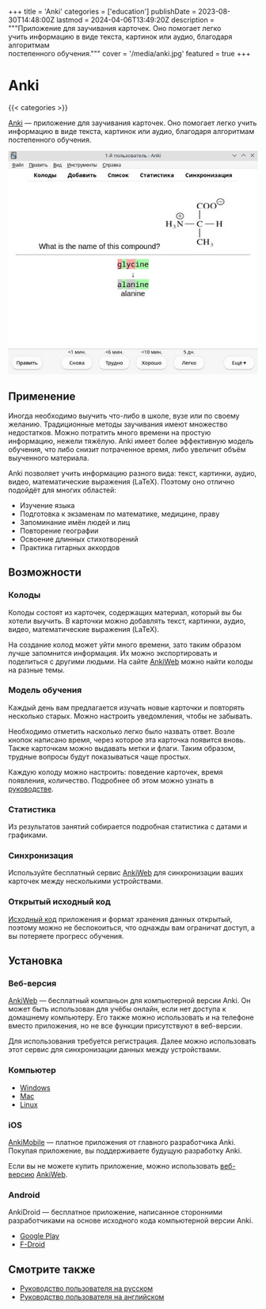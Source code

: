 +++
title = 'Anki'
categories = ['education']
publishDate = 2023-08-30T14:48:00Z
lastmod = 2024-04-06T13:49:20Z
description = """Приложение для заучивания карточек. Оно помогает легко \
учить информацию в виде текста, картинок или аудио, благодаря алгоритмам \
постепенного обучения."""
cover = '/media/anki.jpg'
featured = true
+++

# Anki
{{< categories >}}

[Anki](https://apps.ankiweb.net) — приложение для заучивания карточек. Оно
помогает легко учить информацию в виде текста, картинок или аудио, благодаря
алгоритмам постепенного обучения.

![Скриншот программы Anki для ПК](/media/anki.jpg)

## Применение

Иногда необходимо выучить что-либо в школе, вузе или по своему желанию.
Традиционные методы заучивания имеют множество недостатков. Можно потратить
много времени на простую информацию, нежели тяжёлую. Anki имеет более
эффективную модель обучения, что либо снизит потраченное время, либо увеличит
объём выученного материала.

Anki позволяет учить информацию разного вида: текст, картинки, аудио, видео,
математические выражения (LaTeX). Поэтому оно отлично подойдёт для многих
областей:

- Изучение языка
- Подготовка к экзаменам по математике, медицине, праву
- Запоминание имён людей и лиц
- Повторение географии
- Освоение длинных стихотворений
- Практика гитарных аккордов

## Возможности

### Колоды

Колоды состоят из карточек, содержащих материал, который вы бы хотели выучить.
В карточки можно добавлять текст, картинки, аудио, видео, математические
выражения (LaTeX).

На создание колод может уйти много времени, зато таким образом лучше запомнится
информация. Их можно экспортировать и поделиться с другими людьми. На сайте
[AnkiWeb](https://ankiweb.net/shared/decks) можно найти колоды на разные темы.

### Модель обучения

Каждый день вам предлагается изучать новые карточки и повторять несколько
старых. Можно настроить уведомления, чтобы не забывать.

Необходимо отметить насколько легко было назвать ответ. Возле кнопок написано
время, через которое эта карточка появится вновь. Также карточкам можно выдавать
метки и флаги. Таким образом, трудные вопросы будут показываться чаще простых.

Каждую колоду можно настроить: поведение карточек, время появления, количество.
Подробнее об этом можно узнать в
[руководстве](https://alexeygorelov.github.io/anki-manual-ru).

### Статистика

Из результатов занятий собирается подробная статистика с датами и графиками.

### Синхронизация

Используйте бесплатный сервис [AnkiWeb](https://ankiweb.net) для синхронизации
ваших карточек между несколькими устройствами.

### Открытый исходный код

[Исходный код](https://github.com/ankitects/anki) приложения и формат хранения
данных открытый, поэтому можно не беспокоиться, что однажды вам ограничат
доступ, а вы потеряете прогресс обучения.

## Установка

### Веб-версия

[AnkiWeb](https://ankiweb.net) — бесплатный компаньон для компьютерной версии
Anki. Он может быть использован для учёбы онлайн, если нет доступа к домашнему
компьютеру. Его также можно использовать и на телефоне вместо приложения, но не
все функции присутствуют в веб-версии.

Для использования требуется регистрация. Далее можно использовать этот сервис
для синхронизации данных между устройствами.

### Компьютер

- [Windows](https://apps.ankiweb.net/#windows)
- [Mac](https://apps.ankiweb.net/#mac)
- [Linux](https://apps.ankiweb.net/#linux)

### iOS

[AnkiMobile](https://itunes.apple.com/app/ankimobile-flashcards/id373493387)
— платное приложения от главного разработчика Anki. Покупая приложение, вы
поддерживаете будущую разработку Anki.

Если вы не можете купить приложение, можно использовать
[веб-версию](#веб-версия) [AnkiWeb](https://ankiweb.net).

### Android

AnkiDroid — бесплатное приложение, написанное сторонними разработчиками на
основе исходного кода компьютерной версии Anki.

- [Google Play](https://play.google.com/store/apps/details?id=com.ichi2.anki)
- [F-Droid](https://f-droid.org/packages/com.ichi2.anki)

## Смотрите также

- [Руководство пользователя на русском](https://alexeygorelov.github.io/anki-manual-ru)
- [Руководство пользователя на английском](https://docs.ankiweb.net)
